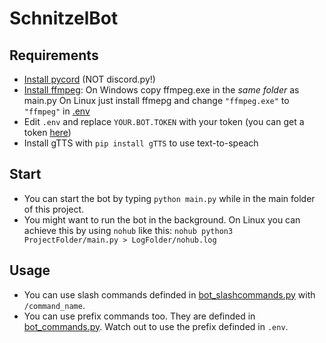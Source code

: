 # SchnitzelBot
## Requirements
 - [Install pycord](https://docs.pycord.dev/en/stable/installing.html) (NOT discord.py!)
 - [Install ffmpeg](https://www.ffmpeg.org/):
    On Windows copy ffmpeg.exe in the *same folder* as main.py
    On Linux just install ffmepg and change `"ffmpeg.exe"` to `"ffmpeg"` in [.env](.env)
 - Edit `.env` and replace `YOUR.BOT.TOKEN` with your token (you can get a token [here](https://discord.com/developers/applications))
 - Install gTTS with `pip install gTTS` to use text-to-speach

## Start
 - You can start the bot by typing `python main.py` while in the main folder of this project.
 - You might want to run the bot in the background. On Linux you can achieve this by using `nohub` like this: `nohub python3 ProjectFolder/main.py > LogFolder/nohub.log` 

## Usage
 - You can use slash commands definded in [bot_slashcommands.py](bot_slashcommands.py) with `/command_name`.
 - You can use prefix commands too. They are definded in [bot_commands.py](bot_commands.py). Watch out to use the prefix definded in `.env`.